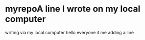# myrepoA line I wrote on my local computer
writing via my local computer
hello everyone it me
adding a line
